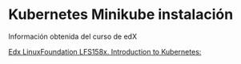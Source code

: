 # Kubernetes Minikube instalación

Información obtenida del curso de edX

[Edx LinuxFoundation LFS158x. Introduction to Kubernetes:](https://learning.edx.org/course/course-v1:LinuxFoundationX+LFS158x+1T2022/block-v1:LinuxFoundationX+LFS158x+1T2022+type@sequential+block@c77b0dbe0dfe4196be4c88c2c3e43699/block-v1:LinuxFoundationX+LFS158x+1T2022+type@vertical+block@9519e88f3cfd4aa789a4f43d06ae0ddf)